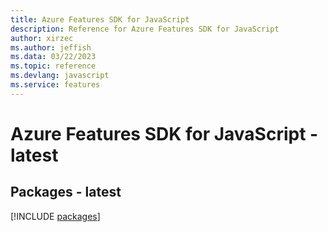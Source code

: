 ```yaml
---
title: Azure Features SDK for JavaScript
description: Reference for Azure Features SDK for JavaScript
author: xirzec
ms.author: jeffish
ms.data: 03/22/2023
ms.topic: reference
ms.devlang: javascript
ms.service: features
---
```

# Azure Features SDK for JavaScript - latest
## Packages - latest
[!INCLUDE [packages](features-index.md)]
